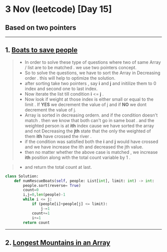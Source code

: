 # 3 Nov (leetcode) [Day 15]

## Based on two pointers

---


## 1.  [Boats to save people](https://leetcode.com/problems/boats-to-save-people/)

> * In order to solve these type of questions where two of same Array / list are to be matched . we use two pointers concept.
> * So to solve the questions, we have to sort the Array in Decreasing order . this will help to optimize the solution.
> * after sorting take two pointers , say __i__ and __j__   and initilize them to 0 index and second one to last index.
> * Now iterate the list till condition __i__ <= __j__ .
> * Now look if weight at those index is either small or  equal to the limit . If __YES__ we decrement the value of j and  if __NO__ we dont decrement the value of j.
> * Array is sorted in decreasing ordern. and if the condition doesn't match . then we know that both can't go in same boat . and the weighted person is at __ith__ index cause we have sorted the array  and not Decreasing the __jth__ state that the only the weighted of them  __ith__ have crossed the river .
> * if the condition was satisfied both the __i__ and __j__ would have crossed and we have increase the ith and decreased the jth value.
> * then no matter whether the above case is matched , we increase __ith__ position along with the total count variable  by 1 .

> * and return the total count at last.

```python
class Solution:
    def numRescueBoats(self, people: List[int], limit: int) -> int:
        people.sort(reverse= True)
        count=0
        i,j=0,len(people)-1
        while i <= j:
            if (people[i]+people[j] <= limit):
                j-=1
            count+=1
            i+=1
        return count

```
---


## 2. [Longest Mountains in an Array](https://leetcode.com/problems/longest-mountain-in-array/)
